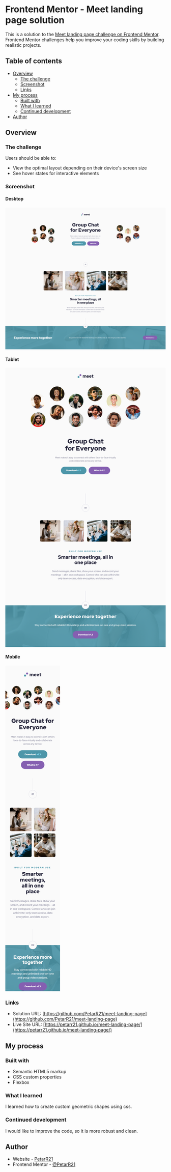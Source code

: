 # Frontend Mentor - Meet landing page solution

This is a solution to the [Meet landing page challenge on Frontend Mentor](https://www.frontendmentor.io/challenges/meet-landing-page-rbTDS6OUR). Frontend Mentor challenges help you improve your coding skills by building realistic projects.

## Table of contents

- [Overview](#overview)
  - [The challenge](#the-challenge)
  - [Screenshot](#screenshot)
  - [Links](#links)
- [My process](#my-process)
  - [Built with](#built-with)
  - [What I learned](#what-i-learned)
  - [Continued development](#continued-development)
- [Author](#author)

## Overview

### The challenge

Users should be able to:

- View the optimal layout depending on their device's screen size
- See hover states for interactive elements

### Screenshot

#### Desktop

![](/solution-screenshots/desktop.png)

#### Tablet

![](/solution-screenshots/tablet.png)

#### Mobile

![](/solution-screenshots/mobile.png)

### Links

- Solution URL: [https://github.com/PetarR21/meet-landing-page](https://github.com/PetarR21/meet-landing-page)
- Live Site URL: [https://petarr21.github.io/meet-landing-page/](https://petarr21.github.io/meet-landing-page/)

## My process

### Built with

- Semantic HTML5 markup
- CSS custom properties
- Flexbox

### What I learned

I learned how to create custom geometric shapes using css.

### Continued development

I would like to improve the code, so it is more robust and clean.

## Author

- Website - [PetarR21](https://github.com/PetarR21)
- Frontend Mentor - [@PetarR21](https://www.frontendmentor.io/profile/PetarR21)

